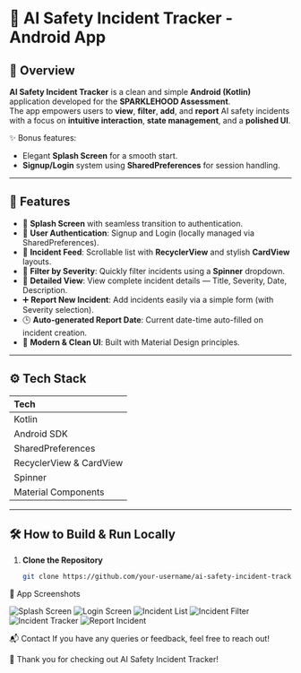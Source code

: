 # 🚀 AI Safety Incident Tracker - Android App

## 📝 Overview
**AI Safety Incident Tracker** is a clean and simple **Android (Kotlin)** application developed for the **SPARKLEHOOD Assessment**.  
The app empowers users to **view**, **filter**, **add**, and **report** AI safety incidents with a focus on **intuitive interaction**, **state management**, and a **polished UI**.

✨ Bonus features:
- Elegant **Splash Screen** for a smooth start.
- **Signup/Login** system using **SharedPreferences** for session handling.

---

## 🌟 Features

- 🚀 **Splash Screen** with seamless transition to authentication.
- 🔐 **User Authentication**: Signup and Login (locally managed via SharedPreferences).
- 📜 **Incident Feed**: Scrollable list with **RecyclerView** and stylish **CardView** layouts.
- 🎯 **Filter by Severity**: Quickly filter incidents using a **Spinner** dropdown.
- 📄 **Detailed View**: View complete incident details — Title, Severity, Date, Description.
- ➕ **Report New Incident**: Add incidents easily via a simple form (with Severity selection).
- 🕒 **Auto-generated Report Date**: Current date-time auto-filled on incident creation.
- 🧹 **Modern & Clean UI**: Built with Material Design principles.

---

## ⚙️ Tech Stack

| Tech
| :---
| Kotlin
| Android SDK
| SharedPreferences
| RecyclerView & CardView
| Spinner
| Material Components

---

## 🛠️ How to Build & Run Locally

1. **Clone the Repository**
   ```bash
   git clone https://github.com/your-username/ai-safety-incident-tracker.git

📸 App Screenshots

![Splash Screen](screenshots/img1.jpeg) 
![Login Screen](screenshots/img2.jpeg)
![Incident List](screenshots/img3.jpeg)
![Incident Filter](screenshots/img4.jpeg)
![Incident Tracker](screenshots/img5.jpeg)
![Report Incident](screenshots/img6.jpeg)

📬 Contact
If you have any queries or feedback, feel free to reach out!

🎉 Thank you for checking out AI Safety Incident Tracker!
